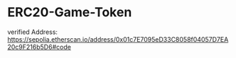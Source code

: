 # ERC20-Game-Token

verified Address: https://sepolia.etherscan.io/address/0x01c7E7095eD33C8058f04057D7EA20c9F216b5D6#code
